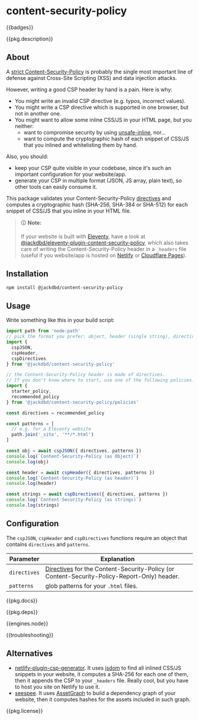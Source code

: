 # content-security-policy

{{badges}}

{{pkg.description}}

<!-- toc -->

## About

A [strict Content-Security-Policy](https://web.dev/strict-csp/) is probably the single most important line of defense against Cross-Site Scripting (XSS) and data injection attacks.

However, writing a good CSP header by hand is a pain. Here is why:

- You might write an invalid CSP directive (e.g. typos, incorrect values).
- You might write a CSP directive which is supported in one browser, but not in another one.
- You might want to allow some inline CSS/JS in your HTML page, but you neither:
  - want to compromise security by using [unsafe-inline](https://content-security-policy.com/unsafe-inline/), nor...
  - want to compute the cryptographic hash of each snippet of CSS/JS that you inlined and whitelisting them by hand.

Also, you should:

- keep your CSP quite visible in your codebase, since it's such an important configuration for your website/app.
- generate your CSP in multiple format (JSON, JS array, plain text), so other tools can easily consume it.

This package validates your Content-Security-Policy [directives](https://developer.mozilla.org/en-US/docs/Web/HTTP/Headers/Content-Security-Policy#directives) and computes a cryptographic hash (SHA-256, SHA-384 or SHA-512) for each snippet of CSS/JS that you inline in your HTML file.

> 🛈 **Note:**
>
> If your website is built with [Eleventy](https://www.11ty.dev/), have a look at [@jackdbd/eleventy-plugin-content-security-policy](https://www.npmjs.com/package/@jackdbd/eleventy-plugin-content-security-policy), which also takes care of writing the Content-Security-Policy header in a `_headers` file (useful if you website/app is hosted on [Netlify](https://docs.netlify.com/routing/headers/) or [Cloudflare Pages](https://developers.cloudflare.com/pages/platform/headers/)).

## Installation

```sh
npm install @jackdbd/content-security-policy
```

## Usage

Write something like this in your build script:

```js
import path from 'node:path'
// pick the format you prefer: object, header (single string), directives (N strings)
import {
  cspJSON,
  cspHeader,
  cspDirectives
} from '@jackdbd/content-security-policy'

// the Content-Security-Policy header is made of directives.
// If you don't know where to start, use one of the following policies:
import {
  starter_policy,
  recommended_policy
} from '@jackdbd/content-security-policy/policies'

const directives = recommended_policy

const patterns = [
  // e.g. for a Eleventy website
  path.join('_site', '**/*.html')
]

const obj = await cspJSON({ directives, patterns })
console.log(`Content-Security-Policy (as Object)`)
console.log(obj)

const header = await cspHeader({ directives, patterns })
console.log(`Content-Security-Policy (as header)`)
console.log(header)

const strings = await cspDirectives({ directives, patterns })
console.log(`Content-Security-Policy (as strings)`)
console.log(strings)
```

## Configuration

The `cspJSON`, `cspHeader` and `cspDirectives` functions require an object that contains `directives` and `patterns`.

| Parameter | Explanation |
| --- | --- |
| `directives` | [Directives](https://developer.mozilla.org/en-US/docs/Web/HTTP/Headers/Content-Security-Policy#directives) for the Content-Security-Policy (or Content-Security-Policy-Report-Only) header. |
| `patterns` | glob patterns for your `.html` files. |

{{pkg.docs}}

{{pkg.deps}}

{{engines.node}}

{{troubleshooting}}

## Alternatives

- [netlify-plugin-csp-generator](https://github.com/MarcelloTheArcane/netlify-plugin-csp-generator). It uses [jsdom](https://github.com/jsdom/jsdom) to find all inlined CSS/JS snippets in your website, it computes a SHA-256 for each one of them, then it appends the CSP to your `_headers` file. Really cool, but you have to host you site on Netlify to use it.
- [seespee](https://github.com/papandreou/seespee). It uses [AssetGraph](https://github.com/assetgraph/assetgraph) to build a dependency graph of your website, then it computes hashes for the assets included in such graph.

{{pkg.license}}
